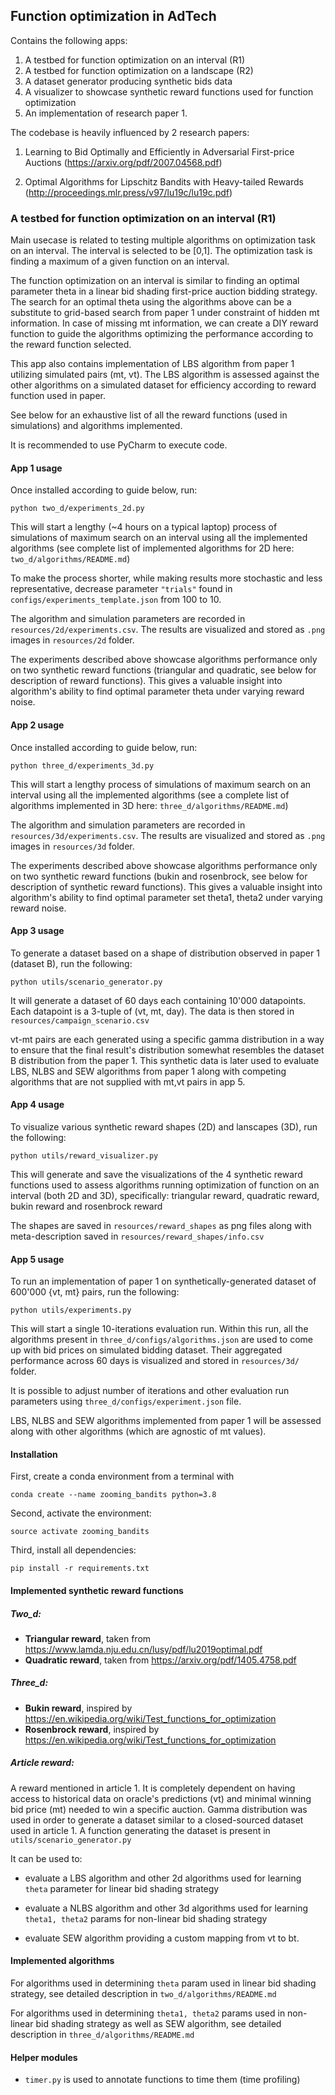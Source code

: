 ## Function optimization in AdTech

Contains the following apps:
1. A testbed for function optimization on an interval (R1)
2. A testbed for function optimization on a landscape (R2)
3. A dataset generator producing synthetic bids data
4. A visualizer to showcase synthetic reward functions used for function optimization
5. An implementation of research paper 1.

The codebase is heavily influenced by 2 research papers:

1. Learning to Bid Optimally and Efficiently
in Adversarial First-price Auctions (https://arxiv.org/pdf/2007.04568.pdf)

2. Optimal Algorithms for Lipschitz Bandits with Heavy-tailed Rewards (http://proceedings.mlr.press/v97/lu19c/lu19c.pdf)

### A testbed for function optimization on an interval (R1)

Main usecase is related to testing multiple algorithms on optimization task
on an interval. The interval is selected to be [0,1]. The optimization task is
finding a maximum of a given function on an interval. 

The function optimization on an interval is similar to finding an optimal parameter theta
in a linear bid shading first-price auction bidding strategy. The search for an optimal theta
using the algorithms above can be a substitute to grid-based search from paper 1 under
constraint of hidden mt information. In case of missing mt information, we can create a DIY
reward function to guide the algorithms optimizing the performance according to the reward 
function selected.

This app also contains implementation of LBS algorithm from paper 1 utilizing simulated pairs (mt, vt).
The LBS algorithm is assessed against the other algorithms on a simulated dataset for efficiency 
according to reward function used in paper.

See below for an exhaustive list of all the reward functions (used in simulations) and algorithms implemented.

It is recommended to use PyCharm to execute code.

#### App 1 usage

Once installed according to guide below, run:
```
python two_d/experiments_2d.py
```
This will start a lengthy (~4 hours on a typical laptop) process of
simulations of maximum search on an interval using all the 
implemented algorithms (see complete list of implemented algorithms
for 2D here: `two_d/algorithms/README.md`)

To make the process shorter, while making results more stochastic and less
representative, decrease parameter `"trials"` found in `configs/experiments_template.json`
from 100 to 10.

The algorithm and simulation parameters are
recorded in `resources/2d/experiments.csv`. The results are visualized and 
stored as `.png` images in `resources/2d` folder. 

The experiments described above showcase algorithms performance
only on two synthetic reward functions (triangular and quadratic, see below
for description of reward functions). This gives a valuable
insight into algorithm's ability to find optimal parameter
theta under varying reward noise.

#### App 2 usage
Once installed according to guide below, run:
```
python three_d/experiments_3d.py
```
This will start a lengthy process of
simulations of maximum search on an interval using all the 
implemented algorithms (see a complete list of algorithms implemented
in 3D here: `three_d/algorithms/README.md`)

The algorithm and simulation parameters are
recorded in `resources/3d/experiments.csv`. The results are visualized and 
stored as `.png` images in `resources/3d` folder. 

The experiments described above showcase algorithms performance
only on two synthetic reward functions (bukin and rosenbrock, see 
below for description of synthetic reward functions).
This gives a valuable
insight into algorithm's ability to find optimal parameter set
theta1, theta2 under varying reward noise.

#### App 3 usage

To generate a dataset based on a shape of distribution observed
in paper 1 (dataset B), run the following:

```
python utils/scenario_generator.py
```

It will generate a dataset of 60 days each containing 10'000 datapoints.
Each datapoint is a 3-tuple of (vt, mt, day). The data is then stored in
`resources/campaign_scenario.csv`

vt-mt pairs are each generated using a specific gamma distribution in a way
to ensure that the final result's distribution somewhat resembles 
the dataset B distribution from the paper 1. This synthetic data is
later used to evaluate LBS, NLBS and SEW algorithms from paper 1 along
with competing algorithms that are not supplied with mt,vt pairs in app 5.

#### App 4 usage
To visualize various synthetic reward shapes (2D) and lanscapes (3D),
run the following:
```
python utils/reward_visualizer.py
```
This will generate and save the visualizations of the 4 synthetic
reward functions used to assess algorithms running optimization of
function on an interval (both 2D and 3D), specifically:
triangular reward, quadratic reward, bukin reward and rosenbrock reward

The shapes are saved in `resources/reward_shapes` as png files along
with meta-description saved in `resources/reward_shapes/info.csv`

#### App 5 usage

To run an implementation of paper 1 on synthetically-generated dataset
of 600'000 {vt, mt} pairs, run the following:
```
python utils/experiments.py
```
This will start a single 10-iterations evaluation run. Within this run,
all the algorithms present in `three_d/configs/algorithms.json` are used
to come up with bid prices on simulated bidding dataset. Their 
aggregated performance across 60 days is visualized and stored in
`resources/3d/` folder.

It is possible to adjust number of iterations and other evaluation
run parameters using `three_d/configs/experiment.json` file.

LBS, NLBS and SEW algorithms implemented from paper 1 will be assessed
along with other algorithms (which are agnostic of mt values).

#### Installation
First, create a conda environment from a terminal with
```
conda create --name zooming_bandits python=3.8
```
Second, activate the environment:
```
source activate zooming_bandits
```

Third, install all dependencies:
```
pip install -r requirements.txt
```

#### Implemented synthetic reward functions

##### Two_d:
- **Triangular reward**, taken from https://www.lamda.nju.edu.cn/lusy/pdf/lu2019optimal.pdf
- **Quadratic reward**, taken from https://arxiv.org/pdf/1405.4758.pdf

##### Three_d:
- **Bukin reward**, inspired by https://en.wikipedia.org/wiki/Test_functions_for_optimization
- **Rosenbrock reward**, inspired by https://en.wikipedia.org/wiki/Test_functions_for_optimization

##### Article reward:

A reward mentioned in article 1. It is completely dependent on 
having access to historical data on oracle's predictions (vt) and
minimal winning bid price (mt) needed to win a specific auction.
Gamma distribution was used in order to generate a dataset similar
to a closed-sourced dataset used in article 1. A function generating
the dataset is present in `utils/scenario_generator.py`

It can be used to:
* evaluate a LBS algorithm and other 2d algorithms
used for learning `theta` parameter for linear bid shading strategy
  
* evaluate a NLBS algorithm and other 3d algorithms used for learning 
`theta1, theta2` params for non-linear bid shading strategy
  
* evaluate SEW algorithm providing a custom mapping from vt to bt.

#### Implemented algorithms

For algorithms used in determining `theta` param used in linear bid
shading strategy,
see detailed description in `two_d/algorithms/README.md`

For algorithms used in determining `theta1, theta2` params used
in non-linear bid shading strategy as well as SEW algorithm,
see detailed description in `three_d/algorithms/README.md`

#### Helper modules

* `timer.py` is used to annotate functions to time them (time profiling)